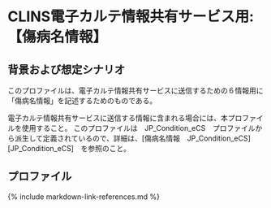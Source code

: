 # CLINS電子カルテ情報共有サービス用: 【傷病名情報】

## 背景および想定シナリオ
このプロファイルは、電子カルテ情報共有サービスに送信するための６情報用に「傷病名情報」を記述するためのものである。

電子カルテ情報共有サービスに送信する情報に含まれる場合には、本プロファイルを使用すること。
このプロファイルは　JP_Condition_eCS　プロファイルから派生して定義されているので、詳細は、[傷病名情報　JP_Condition_eCS][JP_Condition_eCS]　を参照のこと。


## プロファイル
{% include markdown-link-references.md %}